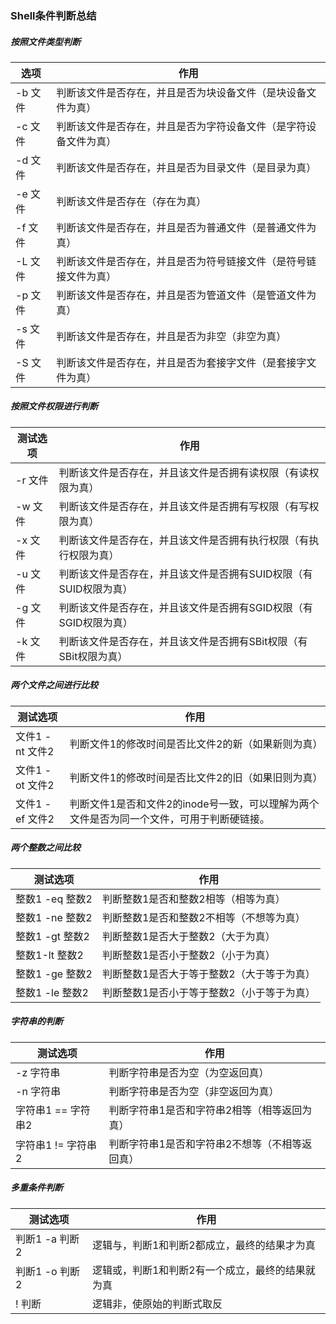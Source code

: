 ### Shell条件判断总结

##### 按照文件类型判断

| 选项     | 作用                                                         |
| -------- | ------------------------------------------------------------ |
| -b 文件  | 判断该文件是否存在，并且是否为块设备文件（是块设备文件为真） |
| -c 文件  | 判断该文件是否存在，并且是否为字符设备文件（是字符设备文件为真） |
| -d 文件  | 判断该文件是否存在，并且是否为目录文件（是目录为真）         |
| -e 文件  | 判断该文件是否存在（存在为真）                               |
| -f  文件 | 判断该文件是否存在，并且是否为普通文件（是普通文件为真）     |
| -L 文件  | 判断该文件是否存在，并且是否为符号链接文件（是符号链接文件为真） |
| -p 文件  | 判断该文件是否存在，并且是否为管道文件（是管道文件为真）     |
| -s 文件  | 判断该文件是否存在，并且是否为非空（非空为真）               |
| -S 文件  | 判断该文件是否存在，并且是否为套接字文件（是套接字文件为真） |

##### 按照文件权限进行判断

| 测试选项 | 作用                                                         |
| -------- | ------------------------------------------------------------ |
| -r 文件  | 判断该文件是否存在，并且该文件是否拥有读权限（有读权限为真） |
| -w 文件  | 判断该文件是否存在，并且该文件是否拥有写权限（有写权限为真） |
| -x 文件  | 判断该文件是否存在，并且该文件是否拥有执行权限（有执行权限为真） |
| -u 文件  | 判断该文件是否存在，并且该文件是否拥有SUID权限（有SUID权限为真） |
| -g 文件  | 判断该文件是否存在，并且该文件是否拥有SGID权限（有SGID权限为真） |
| -k 文件  | 判断该文件是否存在，并且该文件是否拥有SBit权限（有SBit权限为真） |

##### 两个文件之间进行比较

| 测试选项        | 作用                                                         |
| --------------- | ------------------------------------------------------------ |
| 文件1 -nt 文件2 | 判断文件1的修改时间是否比文件2的新（如果新则为真）           |
| 文件1 -ot 文件2 | 判断文件1的修改时间是否比文件2的旧（如果旧则为真）           |
| 文件1 -ef 文件2 | 判断文件1是否和文件2的inode号一致，可以理解为两个文件是否为同一个文件，可用于判断硬链接。 |

##### 两个整数之间比较

| 测试选项        | 作用                                       |
| --------------- | ------------------------------------------ |
| 整数1 -eq 整数2 | 判断整数1是否和整数2相等（相等为真）       |
| 整数1 -ne 整数2 | 判断整数1是否和整数2不相等（不想等为真）   |
| 整数1 -gt 整数2 | 判断整数1是否大于整数2（大于为真）         |
| 整数1-lt 整数2  | 判断整数1是否小于整数2（小于为真）         |
| 整数1 -ge 整数2 | 判断整数1是否大于等于整数2（大于等于为真） |
| 整数1 -le 整数2 | 判断整数1是否小于等于整数2（小于等于为真） |

##### 字符串的判断

| 测试选项           | 作用                                           |
| ------------------ | ---------------------------------------------- |
| -z 字符串          | 判断字符串是否为空（为空返回真）               |
| -n 字符串          | 判断字符串是否为空（非空返回为真）             |
| 字符串1 == 字符串2 | 判断字符串1是否和字符串2相等（相等返回为真）   |
| 字符串1 != 字符串2 | 判断字符串1是否和字符串2不想等（不相等返回真） |

##### 多重条件判断

| 测试选项       | 作用                                             |
| -------------- | ------------------------------------------------ |
| 判断1 -a 判断2 | 逻辑与，判断1和判断2都成立，最终的结果才为真     |
| 判断1 -o 判断2 | 逻辑或，判断1和判断2有一个成立，最终的结果就为真 |
| ! 判断         | 逻辑非，使原始的判断式取反                       |

